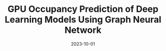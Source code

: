 ---
title: "GPU Occupancy Prediction of Deep Learning Models Using Graph Neural Network"
collection: publications
permalink: /publication/paper001
date: 2023-10-01
venue: 'The 25th IEEE International Conference on Cluster Computing (Cluster 2023)'
---